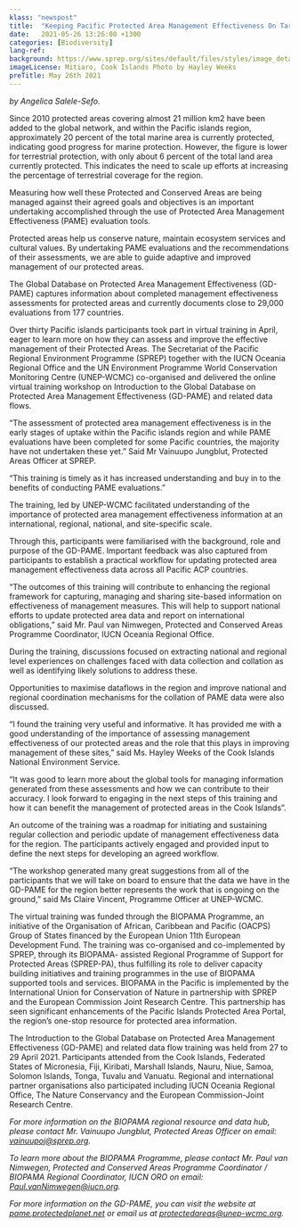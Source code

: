 ```yaml
---
klass: "newspost"
title:  "Keeping Pacific Protected Area Management Effectiveness On Target"
date:   2021-05-26 13:26:00 +1300
categories: [Biodiversity]
lang-ref: 
background: https://www.sprep.org/sites/default/files/styles/image_detai_670_400_/public/images/news/Mitiaro%2C%20Cook%20Islands_Credit%20Hayley%20Weeks.jpg?itok=sc3TMUKD
imageLicense: Mitiaro, Cook Islands Photo by Hayley Weeks
preTitle: May 26th 2021
---
```

*by Angelica Salele-Sefo.*

Since 2010 protected areas covering almost 21 million km2 have been added to the global network, and within the Pacific islands region, approximately 20 percent of the total marine area is currently protected, indicating good progress for marine protection. However, the figure is lower for terrestrial protection, with only about 6 percent of the total land area currently protected. This indicates the need to scale up efforts at increasing the percentage of terrestrial coverage for the region.

Measuring how well these Protected and Conserved Areas are being managed against their agreed goals and objectives is an important undertaking accomplished through the use of Protected Area Management Effectiveness (PAME) evaluation tools.

Protected areas help us conserve nature, maintain ecosystem services and cultural values.  By undertaking PAME evaluations and the recommendations of their assessments, we are able to guide adaptive and improved management of our protected areas.

The Global Database on Protected Area Management Effectiveness (GD-PAME) captures information about completed management effectiveness assessments for protected areas and currently documents close to 29,000 evaluations from 177 countries. 

Over thirty Pacific islands participants took part in virtual training in April, eager to learn more on how they can assess and improve the effective management of their Protected Areas.  The Secretariat of the Pacific Regional Environment Programme (SPREP) together with the IUCN Oceania Regional Office and the UN Environment Programme World Conservation Monitoring Centre (UNEP-WCMC) co-organised and delivered the online virtual training workshop on Introduction to the Global Database on Protected Area Management Effectiveness (GD-PAME) and related data flows. 

“The assessment of protected area management effectiveness is in the early stages of uptake within the Pacific islands region and while PAME evaluations have been completed for some Pacific countries, the majority have not undertaken these yet.” Said Mr Vainuupo Jungblut, Protected Areas Officer at SPREP.

“This training is timely as it has increased understanding and buy in to the benefits of conducting PAME evaluations.”

The training, led by UNEP-WCMC facilitated understanding of the importance of protected area management effectiveness information at an international, regional, national, and site-specific scale.

Through this, participants were familiarised with the background, role and purpose of the GD-PAME. 
Important feedback was also captured from participants to establish a practical workflow for updating protected area management effectiveness data across all Pacific ACP countries. 

“The outcomes of this training will contribute to enhancing the regional framework for capturing, managing and sharing site-based information on effectiveness of management measures. This will help to support national efforts to update protected area data and report on international obligations,” said Mr. Paul van Nimwegen, Protected and Conserved Areas Programme Coordinator, IUCN Oceania Regional Office.

During the training, discussions focused on extracting national and regional level experiences on challenges faced with data collection and collation as well as identifying likely solutions to address these.

Opportunities to maximise dataflows in the region and improve national and regional coordination mechanisms for the collation of PAME data were also discussed.

“I found the training very useful and informative. It has provided me with a good understanding of the importance of assessing management effectiveness of our protected areas and the role that this plays in improving management of these sites,” said Ms. Hayley Weeks of the Cook Islands National Environment Service.

“It was good to learn more about the global tools for managing information generated from these assessments and how we can contribute to their accuracy. I look forward to engaging in the next steps of this training and how it can benefit the management of protected areas in the Cook Islands”. 

An outcome of the training was a roadmap for initiating and sustaining regular collection and periodic update of management effectiveness data for the region. The participants actively engaged and provided input to define the next steps for developing an agreed workflow. 

“The workshop generated many great suggestions from all of the participants that we will take on board to ensure that the data we have in the GD-PAME for the region better represents the work that is ongoing on the ground,” said Ms Claire Vincent, Programme Officer at UNEP-WCMC.  

The virtual training was funded through the BIOPAMA Programme, an initiative of the Organisation of African, Caribbean and Pacific (OACPS) Group of States financed by the European Union 11th European Development Fund. The training was co-organised and co-implemented by SPREP, through its BIOPAMA- assisted Regional Programme of Support for Protected Areas (SPREP-PA), thus fulfilling its role to deliver capacity building initiatives and training programmes in the use of BIOPAMA supported tools and services. BIOPAMA in the Pacific is implemented by the International Union for Conservation of Nature in partnership with SPREP and the European Commission Joint Research Centre. This partnership has seen significant enhancements of the Pacific Islands Protected Area Portal, the region’s one-stop resource for protected area information.

The Introduction to the Global Database on Protected Area Management Effectiveness (GD-PAME) and related data flow training was held from 27 to 29 April 2021.  Participants attended from the Cook Islands, Federated States of Micronesia, Fiji, Kiribati, Marshall Islands, Nauru, Niue, Samoa, Solomon Islands, Tonga, Tuvalu and Vanuatu. Regional and international partner organisations also participated including IUCN Oceania Regional Office, The Nature Conservancy and the European Commission-Joint Research Centre. 

*For more information on the BIOPAMA regional resource and data hub, please contact Mr. Vainuupo Jungblut, Protected Areas Officer on email: [vainuupoj@sprep.org](mailto:vainuupoj@sprep.org).*  

*To learn more about the BIOPAMA Programme, please contact Mr. Paul van Nimwegen, Protected and Conserved Areas Programme Coordinator / BIOPAMA Regional Coordinator, IUCN ORO on email: [Paul.vanNimwegen@iucn.org](https://www.sprep.org/news/Paul.vanNimwegen@iucn.org).* 

*For more information on the GD-PAME, you can visit the website at [pame.protectedplanet.net](https://www.sprep.org/news/protectedareas@unep-wcmc.org) or email us at [protectedareas@unep-wcmc.org](https://www.sprep.org/news/protectedareas@unep-wcmc.org).* 
